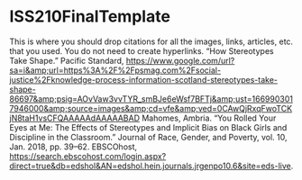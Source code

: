 # ISS210FinalTemplate
This is where you should drop citations for all the images, links, articles, etc. that you used. You do not need to create hyperlinks.
“How Stereotypes Take Shape.” Pacific Standard, https://www.google.com/url?sa=i&amp;url=https%3A%2F%2Fpsmag.com%2Fsocial-justice%2Fknowledge-process-information-scotland-stereotypes-take-shape-86697&amp;psig=AOvVaw3vvTYR_smBJe6eWsf7BFTj&amp;ust=1669903017946000&amp;source=images&amp;cd=vfe&amp;ved=0CAwQjRxqFwoTCKjN8taH1vsCFQAAAAAdAAAAABAD
Mahomes, Ambria. “You Rolled Your Eyes at Me: The Effects of Stereotypes and Implicit Bias on Black Girls and Discipline in the Classroom.” Journal of Race, Gender, and Poverty, vol. 10, Jan. 2018, pp. 39–62. EBSCOhost, https://search.ebscohost.com/login.aspx?direct=true&db=edshol&AN=edshol.hein.journals.jrgenpo10.6&site=eds-live.
